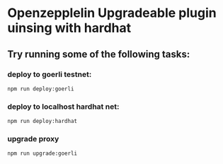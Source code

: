 # Openzepplelin Upgradeable plugin uinsing with hardhat

## Try running some of the following tasks:

### deploy to goerli testnet:

```shell
npm run deploy:goerli
```

### deploy to localhost hardhat net:

```shell
npm run deploy:hardhat
```

### upgrade proxy

```shell
npm run upgrade:goerli
```
